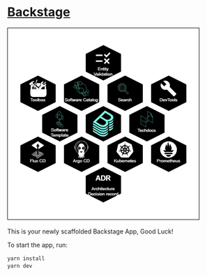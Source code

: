 # [Backstage](https://backstage.io)

![Backstage Application & Plugins](docs/diagrams/architecture.drawio.png)

This is your newly scaffolded Backstage App, Good Luck!

To start the app, run:

```sh
yarn install
yarn dev
```
